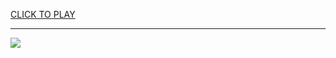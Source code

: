 
<a href="https://premium76.site?title=2_player_games_unblocked_online&ref=13M">CLICK TO PLAY</a></h3>
<hr>

<a href="https://premium76.site?title=2_player_games_unblocked_online&ref=13M"><img src="https://clearcache.store/games.png"></a>


